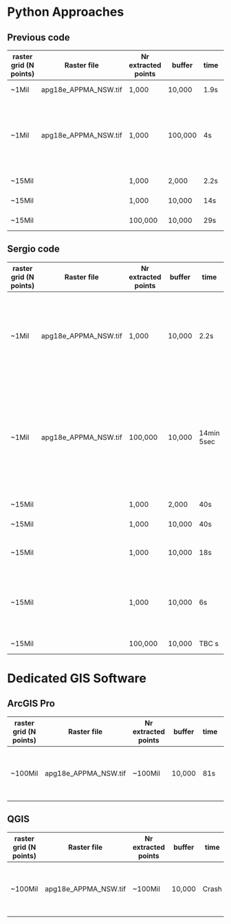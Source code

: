 # Python Approaches

## Previous code
| raster grid (N points) | Raster file | Nr extracted points | buffer | time | peak memory | Notes |
| - | - | - | - | - | - | - |
| ~1Mil | apg18e_APPMA_NSW.tif | 1,000 | 10,000 | 1.9s | 300 MB | dask delayed |
| ~1Mil | apg18e_APPMA_NSW.tif | 1,000 | 100,000 | 4s | 485 MB | dask delayed, seems too fast, are we sure about this? |
| ~15Mil | | 1,000 | 2,000 | 2.2s | 660 MB | dask delayed |
| ~15Mil | | 1,000 | 10,000 | 14s | 660 MB | dask delayed |
| ~15Mil | | 100,000 | 10,000 | 29s | 850 MB | dask delayed |

## Sergio code
| raster grid (N points) | Raster file | Nr extracted points | buffer | time | peak memory | Notes |
| - | - | - | - | - | - | - |
| ~1Mil | apg18e_APPMA_NSW.tif | 1,000 | 10,000 | 2.2s | 219 MB | dask dataframe multiprocess scheduler, improved extraction function, without mem profiler (1.7 sec)|
| ~1Mil | apg18e_APPMA_NSW.tif | 100,000 | 10,000 | 14min 5sec | 2600 MB | dask dataframe multiprocess scheduler, improved extraction function, (without mem profiler 5min 54 sec, 1min 4 sec to read csv)|
| ~15Mil | | 1,000 | 2,000 | 40s | 390 MB | no dask dataframe |
| ~15Mil | | 1,000 | 10,000 | 40s | 390 MB | no dask dataframe |
| ~15Mil | | 1,000 | 10,000 | 18s | 390 MB | dask dataframe multiprocess scheduler |
| ~15Mil | | 1,000 | 10,000 | 6s | 390 MB | dask dataframe multiprocess scheduler, improved extraction function |
| ~15Mil | | 100,000 | 10,000 | TBC s | TBC MB | no dask dataframe |


# Dedicated GIS Software

## ArcGIS Pro
| raster grid (N points) | Raster file | Nr extracted points | buffer | time | peak memory | Notes |
| - | - | - | - | - | - | - |
| ~100Mil | apg18e_APPMA_NSW.tif | ~100Mil | 10,000 | 81s | 5200 MB | ArcGIS Pro GUI actions added up together |

## QGIS
| raster grid (N points) | Raster file | Nr extracted points | buffer | time | peak memory | Notes |
| - | - | - | - | - | - | - |
| ~100Mil | apg18e_APPMA_NSW.tif | ~100Mil | 10,000 | Crash | 5200 MB | QGIS GUI actions added up together |

